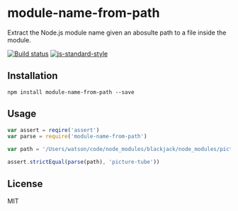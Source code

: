 # module-name-from-path

Extract the Node.js module name given an abosulte path to a file inside
the module.

[![Build status](https://travis-ci.org/watson/module-name-from-path.svg?branch=master)](https://travis-ci.org/watson/module-name-from-path)
[![js-standard-style](https://img.shields.io/badge/code%20style-standard-brightgreen.svg?style=flat)](https://github.com/feross/standard)

## Installation

```
npm install module-name-from-path --save
```

## Usage

```js
var assert = reqire('assert')
var parse = require('module-name-from-path')

var path = '/Users/watson/code/node_modules/blackjack/node_modules/picture-tube/bin/tube.js'

assert.strictEqual(parse(path), 'picture-tube'))
```

## License

MIT
